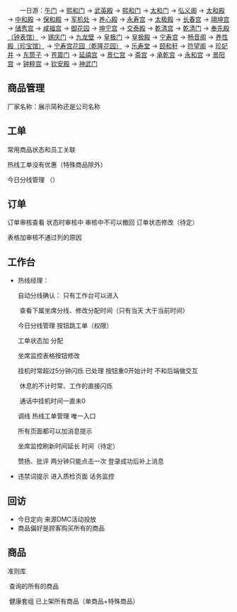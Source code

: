 　　一日游：[午门](https://www.meet99.com/jingdian-ForbiddenCity-1985.html) → [熙和门](https://www.meet99.com/jingdian-ForbiddenCity-2014.html) → [武英殿](https://www.meet99.com/jingdian-ForbiddenCity-2022.html) → [熙和门](https://www.meet99.com/jingdian-ForbiddenCity-2014.html) → [太和门](https://www.meet99.com/jingdian-ForbiddenCity-1988.html) → [弘义阁](https://www.meet99.com/jingdian-ForbiddenCity-1990.html) → [太和殿](https://www.meet99.com/jingdian-ForbiddenCity-1.html) → [中和殿](https://www.meet99.com/jingdian-ForbiddenCity-2.html) → [保和殿](https://www.meet99.com/jingdian-ForbiddenCity-3.html) → [军机处](https://www.meet99.com/jingdian-ForbiddenCity-27855.html) → [养心殿](https://www.meet99.com/jingdian-ForbiddenCity-2024.html) → [永寿宫](https://www.meet99.com/jingdian-ForbiddenCity-1991.html) → [太极殿](https://www.meet99.com/jingdian-ForbiddenCity-2030.html) → [长春宫](https://www.meet99.com/jingdian-ForbiddenCity-2032.html) → [翊坤宫](https://www.meet99.com/jingdian-ForbiddenCity-2031.html) → [储秀宫](https://www.meet99.com/jingdian-ForbiddenCity-1978.html) → [咸福宫](https://www.meet99.com/jingdian-ForbiddenCity-2033.html) → [御花园](https://www.meet99.com/jingdian-ForbiddenCity-8.html) → [坤宁宫](https://www.meet99.com/jingdian-ForbiddenCity-7.html) → [交泰殿](https://www.meet99.com/jingdian-ForbiddenCity-6.html) → [乾清宫](https://www.meet99.com/jingdian-ForbiddenCity-5.html) → [乾清门](https://www.meet99.com/jingdian-ForbiddenCity-4.html) → [奉先殿（钟表馆）](https://www.meet99.com/jingdian-ForbiddenCity-1984.html) → [锡庆门](https://www.meet99.com/jingdian-ForbiddenCity-2034.html) → [九龙壁](https://www.meet99.com/jingdian-ForbiddenCity-2035.html) → [皇极门](https://www.meet99.com/jingdian-ForbiddenCity-2036.html) → [皇极殿](https://www.meet99.com/jingdian-ForbiddenCity-2037.html) → [宁寿宫](https://www.meet99.com/jingdian-ForbiddenCity-2038.html) → [畅音阁](https://www.meet99.com/jingdian-ForbiddenCity-1983.html) → [养性殿（珍宝馆）](https://www.meet99.com/jingdian-ForbiddenCity-1982.html) → [宁寿宫花园（乾隆花园）](https://www.meet99.com/jingdian-ForbiddenCity-28058.html) → [乐寿堂](https://www.meet99.com/jingdian-ForbiddenCity-2040.html) → [颐和轩](https://www.meet99.com/jingdian-ForbiddenCity-1981.html) → [符望阁](https://www.meet99.com/jingdian-ForbiddenCity-28038.html) → [珍妃井](https://www.meet99.com/jingdian-ForbiddenCity-1980.html) → [东筒子](https://www.meet99.com/jingdian-ForbiddenCity-28118.html) → [苍震门](https://www.meet99.com/jingdian-ForbiddenCity-28044.html) → [延禧宫](https://www.meet99.com/jingdian-ForbiddenCity-2027.html) → [景仁宫](https://www.meet99.com/jingdian-ForbiddenCity-2029.html) → [斋宫](https://www.meet99.com/jingdian-ForbiddenCity-2025.html) → [承乾宫](https://www.meet99.com/jingdian-ForbiddenCity-2028.html) → [永和宫](https://www.meet99.com/jingdian-ForbiddenCity-2026.html) → [景阳宫](https://www.meet99.com/jingdian-ForbiddenCity-1979.html) → [钟粹宫](https://www.meet99.com/jingdian-ForbiddenCity-10.html) → [钦安殿](https://www.meet99.com/jingdian-ForbiddenCity-28043.html) → [神武门](https://www.meet99.com/jingdian-ForbiddenCity-1986.html)























## 商品管理

厂家名称：展示简称还是公司名称

## 工单

常用商品状态和员工关联

热线工单没有优惠（特殊商品除外）

今日分线管理   （）

## 订单

订单审核查看    状态时审核中   审核中不可以撤回   订单状态修改（待定）

表格加审核不通过列的原因

## 工作台

- 热线经理：

    自动分线确认： 只有工作台可以进入

    ​	查看下属坐席分线、修改分配时间（只有当天  大于当前时间）

    今日分线管理   按钮跳工单（权限）

    工单状态加   分配

    坐席监控表格按钮修改

    挂机时常超过5分钟闪烁  已处理  按钮重0开始计时   不和后端做交互

    ​	休息的不计时常、工作的直接闪烁   

    ​	通话中挂机时间一直未0

    调线   热线工单管理    唯一入口

    所有页面都可以加消息提示

    坐席监控刷新时间延长 时间（待定）

    赞扬、批评  两分钟只能点击一次   登录成功后补上消息   

- 违禁词提示   进入质检页面 话务监控

## 回访

- 今日定向    来源DMC活动投放
- 商品偏好是顾客购买所有的商品

## 商品

准则库

​	查询的所有的商品

​	健康套组       已上架所有商品（单商品+特殊商品）

















































